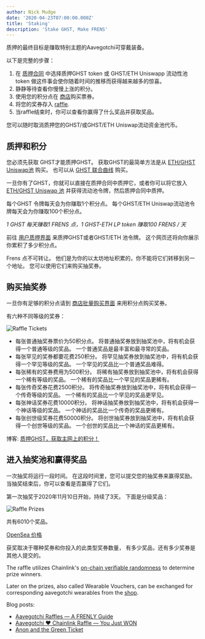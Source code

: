 ```yaml
---
author: Nick Mudge
date: '2020-04-23T07:00:00.000Z'
title: 'Staking'
description: 'Stake GHST, Make FRENS'
---
```


质押的最终目标是赚取特别主题的Aavegotchi可穿戴装备。

以下是完整的步骤：

1. 在 [质押合同](https://aavegotchi.com/stake) 中选择质押GHST token 或 GHST/ETH Uniswapp 流动性池token 做这件事会使你随着时间的推移而获得越来越多的惊喜。
1. 静静等待查看你慢慢上涨的积分。
1. 使用您的积分点在 [商店](https://aavegotchi.com/shop)购买票券。
1. 将您的奖券存入 [raffle](https://aavegotchi.com/raffle).
1. 当raffle结束时，你可以查看你赢得了什么奖品并获取奖品。

您可以随时取消质押您的GHST/或GHST/ETH Uniswap流动资金池代币。


## 质押和积分

您必须先获取 GHST才能质押GHST。  获取GHST的最简单方法是从 [ETH/GHST Uniswap池](https://app.uniswap.org/#/swap?inputCurrency=0x3f382dbd960e3a9bbceae22651e88158d2791550&outputCurrency=ETH) 购买。 也可以从 [GHST 联合曲线](https://aavegotchi.com/curve) 购买。

一旦你有了GHST，你就可以直接在质押合同中质押它，或者你可以将它放入 [ETH/GHST Uniswap 池](https://app.uniswap.org/#/add/0x3f382dbd960e3a9bbceae22651e88158d2791550/ETH) 并获得流动池令牌，然后质押合同中质押。

每个GHST 令牌每天会为你赚取1个积分点。 每个GHST/ETH Uniswap流动池令牌每天会为你赚取100个积分点。

*1 GHST 每天赚取1 FRENS 点，1 GHST-ETH LP token 赚取100 FRENS / 天*

前往 [用户质押界面](https://aavegotchi.com/stake-mainnet) 来质押GHST或者GHST/ETH 池令牌。  这个网页还将向你展示你累积了多少积分点。

Frens 点不可转让。 他们是为你的以太坊地址积累的，你不能将它们转移到另一个地址。 您可以使用它们来购买抽奖券。

## 购买抽奖券

一旦你有足够的积分点请到 [商店批量购买界面](https://aavegotchi.com/bulk-buy) 来用积分点购买奖券。

有六种不同等级的奖券：

![Raffle Tickets](/staking/raffletickets.png)

- 每张普通抽奖券票价为50积分点。 将普通抽奖券放到抽奖池中，将有机会获得一个普通等级的奖品。 一个普通奖品是最丰富和最寻常的奖品。
- 每张罕见的奖券都要花费250积分。 将罕见抽奖券放到抽奖池中，将有机会获得一个罕见等级的奖品。 一个罕见的奖品比一个普通奖品难得。
- 每张稀有的奖券费用为500积分。 将稀有抽奖券放到抽奖池中，将有机会获得一个稀有等级的奖品。 一个稀有的奖品比一个罕见的奖品更稀有。
- 每张传奇奖券花费2500积分。 将传奇抽奖券放到抽奖池中，将有机会获得一个传奇等级的奖品。  一个稀有的奖品比一个罕见的奖品更罕见。
- 每张神话奖券花费10000积分。 将神话抽奖券放到抽奖池中，将有机会获得一个神话等级的奖品。 一个神话的奖品比一个传奇的奖品更稀有。
- 每张创世级奖券花费50000积分。 将创世抽奖券放到抽奖池中，将有机会获得一个创世等级的奖品。 一个创世的奖品比一个神话的奖品更稀有。

博客: [ 质押GHST，获取主网上的积分！](https://aavegotchi.medium.com/stake-ghst-make-frens-live-on-etherum-mainnet-658bd507d67b)


## 进入抽奖池和赢得奖品

一次抽奖将运行一段时间。 在这段时间里，您可以提交您的抽奖券来赢得奖励。 当抽奖结束后，你可以查看是否赢得了它们。

第一次抽奖于2020年11月10日开始，持续了3天。 下面是分级奖品：

![Raffle Prizes](/staking/prizes.png)

共有6010个奖品。

[OpenSea 价格](https://opensea.io/activity/aavegotchi-wearable-vouchers)

获奖取决于哪种奖券和你投入的此类型奖券数量， 有多少奖品，还有多少奖券是其他人提交的。

The raffle utilizes Chainlink's [on-chain verifiable randomness](https://blog.chain.link/verifiable-random-functions-vrf-random-number-generation-rng-feature/) to determine prize winners.

Later on the prizes, also called Wearable Vouchers, can be exchanged for corresponding aavegotchi wearables from the [shop](https://aavegotchi.com/shop).

Blog posts:
- [Aavegotchi Raffles — A FRENLY Guide](https://aavegotchi.medium.com/aavegotchi-raffles-a-frenly-guide-66f624c9bc60)
- [Aavegotchi ❤ Chainlink Raffle — You Just WON](https://aavegotchi.medium.com/aavegotchi-chainlink-raffle-you-just-won-af87712f1018)
- [Anon and the Green Ticket](https://aavegotchi.medium.com/anon-and-the-green-ticket-5776969b3a69)



